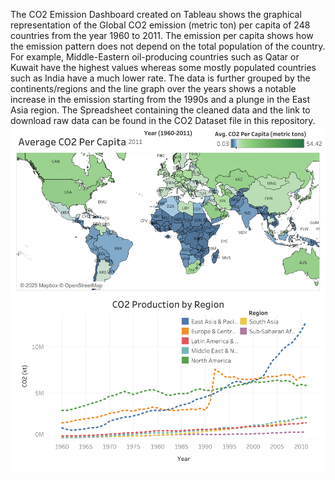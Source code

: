 The CO2 Emission Dashboard created on Tableau shows the graphical representation of the Global CO2 emission (metric ton) per capita of 248 countries from the year 1960 to 2011.
The emission per capita shows how the emission pattern does not depend on the total population of the country. For example, Middle-Eastern oil-producing countries such as Qatar or Kuwait have the highest values whereas some mostly populated countries such as India have a much lower rate.
The data is further grouped by the continents/regions and the line graph over the years shows a notable increase in the emission starting from the 1990s and a plunge in the East Asia region.
The Spreadsheet containing the cleaned data and the link to download raw data can be found in the CO2 Dataset file in this repository.
![CO2 Emission Dashboard](https://raw.githubusercontent.com/YashkumarBhatt/Data_Analytics_Projects/main/CO2_Emission_Dashboard.png)

